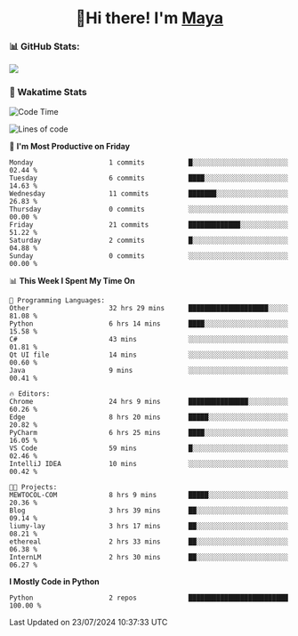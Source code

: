  <h1 align="center">👋Hi there! I'm <a href="https://liumyblog.cn">Maya</a></h1>

### 📊 GitHub Stats:
<p href="https://github.com/anuraghazra/github-readme-stats">
<img align="left" src="https://github-readme-stats.vercel.app/api?username=liumy-lay&show_icons=true&title_color=ffffff&icon_color=ffffff&text_color=ffffff&bg_color=D80835&hide_title=true" />
</p>
<br clear="left"/>

### 🚀 Wakatime Stats
<!--START_SECTION:waka-->
![Code Time](http://img.shields.io/badge/Code%20Time-50%20hrs%2024%20mins-blue)

![Lines of code](https://img.shields.io/badge/From%20Hello%20World%20I%27ve%20Written-0%20lines%20of%20code-blue)

📅 **I'm Most Productive on Friday** 

```text
Monday                   1 commits           █░░░░░░░░░░░░░░░░░░░░░░░░   02.44 % 
Tuesday                  6 commits           ████░░░░░░░░░░░░░░░░░░░░░   14.63 % 
Wednesday                11 commits          ███████░░░░░░░░░░░░░░░░░░   26.83 % 
Thursday                 0 commits           ░░░░░░░░░░░░░░░░░░░░░░░░░   00.00 % 
Friday                   21 commits          █████████████░░░░░░░░░░░░   51.22 % 
Saturday                 2 commits           █░░░░░░░░░░░░░░░░░░░░░░░░   04.88 % 
Sunday                   0 commits           ░░░░░░░░░░░░░░░░░░░░░░░░░   00.00 % 
```


📊 **This Week I Spent My Time On** 

```text
💬 Programming Languages: 
Other                    32 hrs 29 mins      ████████████████████░░░░░   81.08 % 
Python                   6 hrs 14 mins       ████░░░░░░░░░░░░░░░░░░░░░   15.58 % 
C#                       43 mins             ░░░░░░░░░░░░░░░░░░░░░░░░░   01.81 % 
Qt UI file               14 mins             ░░░░░░░░░░░░░░░░░░░░░░░░░   00.60 % 
Java                     9 mins              ░░░░░░░░░░░░░░░░░░░░░░░░░   00.41 % 

🔥 Editors: 
Chrome                   24 hrs 9 mins       ███████████████░░░░░░░░░░   60.26 % 
Edge                     8 hrs 20 mins       █████░░░░░░░░░░░░░░░░░░░░   20.82 % 
PyCharm                  6 hrs 25 mins       ████░░░░░░░░░░░░░░░░░░░░░   16.05 % 
VS Code                  59 mins             █░░░░░░░░░░░░░░░░░░░░░░░░   02.46 % 
IntelliJ IDEA            10 mins             ░░░░░░░░░░░░░░░░░░░░░░░░░   00.42 % 

🐱‍💻 Projects: 
MEWTOCOL-COM             8 hrs 9 mins        █████░░░░░░░░░░░░░░░░░░░░   20.36 % 
Blog                     3 hrs 39 mins       ██░░░░░░░░░░░░░░░░░░░░░░░   09.14 % 
liumy-lay                3 hrs 17 mins       ██░░░░░░░░░░░░░░░░░░░░░░░   08.21 % 
ethereal                 2 hrs 33 mins       ██░░░░░░░░░░░░░░░░░░░░░░░   06.38 % 
InternLM                 2 hrs 30 mins       ██░░░░░░░░░░░░░░░░░░░░░░░   06.27 % 
```

**I Mostly Code in Python** 

```text
Python                   2 repos             █████████████████████████   100.00 % 
```




 Last Updated on 23/07/2024 10:37:33 UTC
<!--END_SECTION:waka-->
